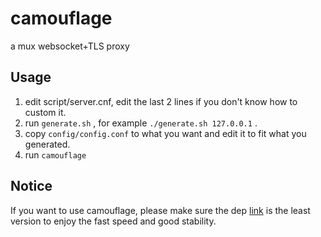 # camouflage
a mux websocket+TLS proxy

## Usage
1. edit script/server.cnf, edit the last 2 lines if you don't know how to custom it.
2. run `generate.sh` , for example `./generate.sh 127.0.0.1` .
3. copy `config/config.conf` to what you want and edit it to fit what you generated.
4. run `camouflage`

## Notice
If you want to use camouflage, please make sure the dep [link](https://github.com/Sherlock-Holo/link) is the least version to enjoy the fast speed and good stability.